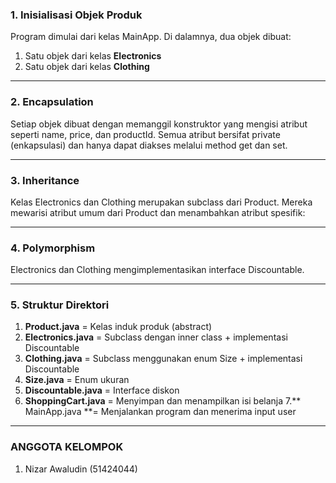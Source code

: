 ### 1. Inisialisasi Objek Produk
Program dimulai dari kelas MainApp.
Di dalamnya, dua objek dibuat:
1. Satu objek dari kelas **Electronics**
2. Satu objek dari kelas **Clothing**
---

### 2. Encapsulation
Setiap objek dibuat dengan memanggil konstruktor yang mengisi atribut seperti name, price, dan productId.
Semua atribut bersifat private (enkapsulasi) dan hanya dapat diakses melalui method get dan set.

---

### 3. Inheritance
Kelas Electronics dan Clothing merupakan subclass dari Product.
Mereka mewarisi atribut umum dari Product dan menambahkan atribut spesifik:

---

###  4. Polymorphism
Electronics dan Clothing mengimplementasikan interface Discountable.

---

### 5. Struktur Direktori
1. **Product.java** = Kelas induk produk (abstract)
2. **Electronics.java** = Subclass dengan inner class + implementasi Discountable
3. **Clothing.java** = Subclass menggunakan enum Size + implementasi Discountable
4. **Size.java** = Enum ukuran
5. **Discountable.java** = Interface diskon
6. **ShoppingCart.java** = Menyimpan dan menampilkan isi belanja
7.** MainApp.java **= Menjalankan program dan menerima input user
---

### ANGGOTA KELOMPOK
1. Nizar Awaludin (51424044)

